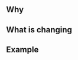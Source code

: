 <!-- Thank you for your contribution! -->

## Why

<!-- For example: "Closes #1234" -->

<!-- Please give a short summary of the change and the problem this solves. -->

## What is changing

## Example
